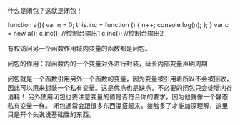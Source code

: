 什么是闭包？这就是闭包！

function a(){
    var n = 0;
    this.inc = function () {
        n++; 
        console.log(n);
    };
}
var c = new a();
c.inc();    //控制台输出1
c.inc();    //控制台输出2

 

有权访问另一个函数作用域内变量的函数都是闭包。


闭包的作用：将函数内的一个变量对外进行封装，延长内部变量声明周期

闭包就是一个函数引用另外一个函数的变量，因为变量被引用着所以不会被回收，
因此可以用来封装一个私有变量。这是优点也是缺点，不必要的闭包只会徒增内存消耗！
另外使用闭包也要注意变量的值是否符合你的要求，因为他就像一个静态私有变量一样。
闭包通常会跟很多东西混搭起来，接触多了才能加深理解，这里只是开个头说说基础性的东西。